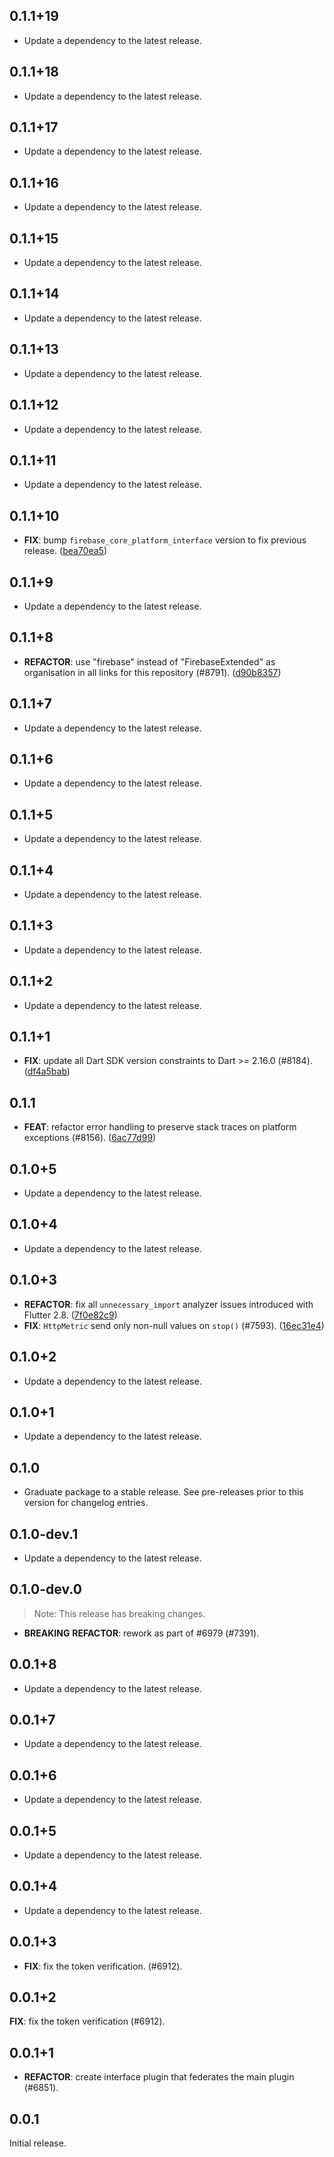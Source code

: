 ## 0.1.1+19

 - Update a dependency to the latest release.

## 0.1.1+18

 - Update a dependency to the latest release.

## 0.1.1+17

 - Update a dependency to the latest release.

## 0.1.1+16

 - Update a dependency to the latest release.

## 0.1.1+15

 - Update a dependency to the latest release.

## 0.1.1+14

 - Update a dependency to the latest release.

## 0.1.1+13

 - Update a dependency to the latest release.

## 0.1.1+12

 - Update a dependency to the latest release.

## 0.1.1+11

 - Update a dependency to the latest release.

## 0.1.1+10

 - **FIX**: bump `firebase_core_platform_interface` version to fix previous release. ([bea70ea5](https://github.com/firebase/flutterfire/commit/bea70ea5cbbb62cbfd2a7a74ae3a07cb12b3ee5a))

## 0.1.1+9

 - Update a dependency to the latest release.

## 0.1.1+8

 - **REFACTOR**: use "firebase" instead of "FirebaseExtended" as organisation in all links for this repository (#8791). ([d90b8357](https://github.com/firebase/flutterfire/commit/d90b8357db01d65e753021358668f0b129713e6b))

## 0.1.1+7

 - Update a dependency to the latest release.

## 0.1.1+6

 - Update a dependency to the latest release.

## 0.1.1+5

 - Update a dependency to the latest release.

## 0.1.1+4

 - Update a dependency to the latest release.

## 0.1.1+3

 - Update a dependency to the latest release.

## 0.1.1+2

 - Update a dependency to the latest release.

## 0.1.1+1

 - **FIX**: update all Dart SDK version constraints to Dart >= 2.16.0 (#8184). ([df4a5bab](https://github.com/firebase/flutterfire/commit/df4a5bab3c029399b4f257a5dd658d302efe3908))

## 0.1.1

 - **FEAT**: refactor error handling to preserve stack traces on platform exceptions (#8156). ([6ac77d99](https://github.com/firebase/flutterfire/commit/6ac77d99042de2a1950f89b35972e3ee1116dc9f))

## 0.1.0+5

 - Update a dependency to the latest release.

## 0.1.0+4

 - Update a dependency to the latest release.

## 0.1.0+3

 - **REFACTOR**: fix all `unnecessary_import` analyzer issues introduced with Flutter 2.8. ([7f0e82c9](https://github.com/firebase/flutterfire/commit/7f0e82c978a3f5a707dd95c7e9136a3e106ff75e))
 - **FIX**: `HttpMetric` send only non-null values on `stop()` (#7593). ([16ec31e4](https://github.com/firebase/flutterfire/commit/16ec31e4720935c80e70b76e10de7a263622cc15))

## 0.1.0+2

 - Update a dependency to the latest release.

## 0.1.0+1

 - Update a dependency to the latest release.

## 0.1.0

 - Graduate package to a stable release. See pre-releases prior to this version for changelog entries.

## 0.1.0-dev.1

 - Update a dependency to the latest release.

## 0.1.0-dev.0

> Note: This release has breaking changes.

 - **BREAKING** **REFACTOR**: rework as part of #6979 (#7391).

## 0.0.1+8

 - Update a dependency to the latest release.

## 0.0.1+7

 - Update a dependency to the latest release.

## 0.0.1+6

 - Update a dependency to the latest release.

## 0.0.1+5

 - Update a dependency to the latest release.

## 0.0.1+4

 - Update a dependency to the latest release.

## 0.0.1+3

 - **FIX**: fix the token verification. (#6912).

## 0.0.1+2

  **FIX**: fix the token verification (#6912).


## 0.0.1+1

 - **REFACTOR**: create interface plugin that federates the main plugin (#6851).

## 0.0.1
Initial release.
